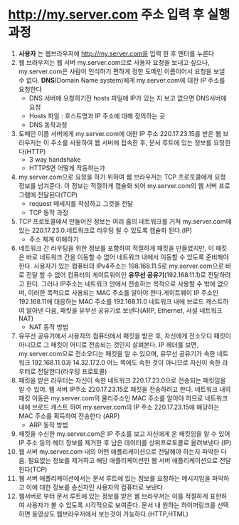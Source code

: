 # http://my.server.com 주소 입력 후 실행 과정



1. **사용자** 는 웹브라우저에 http://my.server.com을 입력 한 후 엔터를 누른다
2. 웹 브라우저는 웹 서버 my.server.com으로 사용자 요청을 보내고 싶으나,  my.server.com은 사람이 인식하기 편하게 정한 도메인 이름이어서 요청을 보낼 수 없다. **DNS**(Domain Name system)에게 my.server.com에 대한 IP 주소를 요청한다
   - DNS 서버에 요청하기전 hosts 파일에 IP가 있는 지 보고 없으면 DNS서버에 요청
   - Hosts 파일 : 호스트명과 IP 주소에 대해 정의하는 곳
   - DNS 동작과정
3. 도메인 이름 서버에게 my.server.com에 대한 IP 주소 220.17.23.15를 받은 웹 브라우저는 이 주소를 사용하여 웹 서버에 접속한 후, 문서 루트에 있는 정보를 요청한다(HTTP)
   - 3 way handshake
   - HTTPS면 어떻게 작동하는가
4. my.server.com으로 요청을 하기 위하여 웹 브라우저는 TCP 프로토콜에게 요청 정보를 넘겨준다. 이 정보는 적절하게 캡슐화 되어 my.server.com의 웹 서버 프로그램에 전달된다(TCP)
   - request 메세지를 작성하고 그것을 전달
   - TCP 동작 과정
5. TCP 프로토콜에서 만들어진 정보는 여러 홉의 네트워크를 거쳐 my.server.com에 있는 220.17.23.0.네트워크로 라우팅 될 수 있도록 캡슐화 된다.(IP)
   - 주소 체계 이해하기
6. 네트워크 간 라우팅을 위한 정보를 포함하여 적절하게 패킷을 만들었지만, 이 패킷은 바로 네트워크 간을 이동할 수 없어 네트워크 내에서 이동할 수 있도록 준비해야한다. 사용자가 있는 컴퓨터의 IPv4주소는 198.168.11.5로 my.server.com으로 바로 전달 할 수 없어 컴퓨터의 게이트워이인 **유무선 공유기**(192.168.11.1)로 전달하려고 한다. 그러나 IP주소는 네트워크 안에서 전송하는 목적으로 사용할 수 밖에 없으며, 이러한 목적으로 사용되는 MAC 주소를 알아야 한다.게이트웨이 IP 주소인 192.168.11에 대응하는 MAC 주소를 192.168.11.0 네트워크 내에 브로드 캐스트하여 알아낸 다음, 패킷을 유무선 공유기로 보낸다(ARP, Ethernet, 사설 네트워크 NAT)
   - NAT 동작 방법
7. 유무선 공유기에서 사용자의 컴퓨터에서 패킷을 받은 후, 자신에게 전소오디 패킷이 아니므로 그 패킷이 어디로 전송되는 것인지 살펴본다. IP 헤더를 보면, my.server.com으로 전소오디는 패킷을 알 수 있으며, 유무선 공유기가 속한 네트워크 192.168.11.0과 14.32.172.0 어느 쪽에도 속한 것이 아니므로 자신이 속한 라우터로 전달한다(라우팅 프로토콜)
8. 패킷을 받은 라우터는 자신이 속한 네트워크 220.17.23.0으로 전송되는 패킷임을 알 수 있어. 웹 서버 IP주소 220.17.23.15로 패킷을 전송하려고 한다. 네트워크 내의 패킷 이동은 my.server.com의 물리주소인 MAC 주소를 알아야 하므로 네트워크 내에 브로드 캐스트 하여 my.server.com의 IP 주소 220.17.23.15에 해당하는 MAC 주소를 획득하여 전송한다 (ARP)
   - ARP 동작 방법
9. 패킷을 수신한 my.server.com은 IP 주소를 보고 자신에게 온 패킷임을 알 수 있어 IP 주소 등의 헤더 정보를 제거한 후 남은 데이터를 상위프로토콜로 올려보낸다 (IP)
10. 웹 서버 my.server.com 내의 어떤 애플리케이션으로 전달해야 하는지 파악한 다음. 필요없는 정보를 제거하고 해당 애플리케이션인 웹 서버 애플리케이션으로 전달한다(TCP)
11. 웹 서버 애플리케이션에서는 문서 루트에 있는 정보를 요청하는 메시지임을 파악하고 이에 대한 정보를 송신자인 사용자의 컴퓨터로 보낸다
12. 웹서버로 부터 문서 루트에 있는 정보를 받은 웹 브라우저는 이를 적절하게 표한하여 사용자가 볼 수 있도록 시각적으로 보여준다. 문서 내 원하는 하이퍼링크를 선택하면 동영상도 웹브라우저에서 보는것이 가능하다.(HTTP,HTML)

